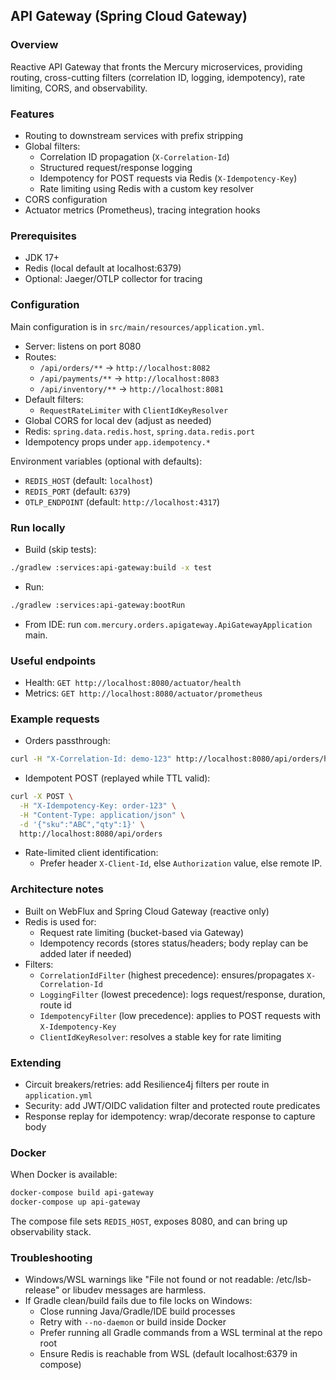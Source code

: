 ## API Gateway (Spring Cloud Gateway)

### Overview
Reactive API Gateway that fronts the Mercury microservices, providing routing, cross-cutting filters (correlation ID, logging, idempotency), rate limiting, CORS, and observability.

### Features
- Routing to downstream services with prefix stripping
- Global filters:
  - Correlation ID propagation (`X-Correlation-Id`)
  - Structured request/response logging
  - Idempotency for POST requests via Redis (`X-Idempotency-Key`)
  - Rate limiting using Redis with a custom key resolver
- CORS configuration
- Actuator metrics (Prometheus), tracing integration hooks

### Prerequisites
- JDK 17+
- Redis (local default at localhost:6379)
- Optional: Jaeger/OTLP collector for tracing

### Configuration
Main configuration is in `src/main/resources/application.yml`.
- Server: listens on port 8080
- Routes:
  - `/api/orders/**` → `http://localhost:8082`
  - `/api/payments/**` → `http://localhost:8083`
  - `/api/inventory/**` → `http://localhost:8081`
- Default filters:
  - `RequestRateLimiter` with `ClientIdKeyResolver`
- Global CORS for local dev (adjust as needed)
- Redis: `spring.data.redis.host`, `spring.data.redis.port`
- Idempotency props under `app.idempotency.*`

Environment variables (optional with defaults):
- `REDIS_HOST` (default: `localhost`)
- `REDIS_PORT` (default: `6379`)
- `OTLP_ENDPOINT` (default: `http://localhost:4317`)

### Run locally
- Build (skip tests):
```bash
./gradlew :services:api-gateway:build -x test
```
- Run:
```bash
./gradlew :services:api-gateway:bootRun
```
- From IDE: run `com.mercury.orders.apigateway.ApiGatewayApplication` main.

### Useful endpoints
- Health: `GET http://localhost:8080/actuator/health`
- Metrics: `GET http://localhost:8080/actuator/prometheus`

### Example requests
- Orders passthrough:
```bash
curl -H "X-Correlation-Id: demo-123" http://localhost:8080/api/orders/health
```
- Idempotent POST (replayed while TTL valid):
```bash
curl -X POST \
  -H "X-Idempotency-Key: order-123" \
  -H "Content-Type: application/json" \
  -d '{"sku":"ABC","qty":1}' \
  http://localhost:8080/api/orders
```
- Rate-limited client identification:
  - Prefer header `X-Client-Id`, else `Authorization` value, else remote IP.

### Architecture notes
- Built on WebFlux and Spring Cloud Gateway (reactive only)
- Redis is used for:
  - Request rate limiting (bucket-based via Gateway)
  - Idempotency records (stores status/headers; body replay can be added later if needed)
- Filters:
  - `CorrelationIdFilter` (highest precedence): ensures/propagates `X-Correlation-Id`
  - `LoggingFilter` (lowest precedence): logs request/response, duration, route id
  - `IdempotencyFilter` (low precedence): applies to POST requests with `X-Idempotency-Key`
  - `ClientIdKeyResolver`: resolves a stable key for rate limiting

### Extending
- Circuit breakers/retries: add Resilience4j filters per route in `application.yml`
- Security: add JWT/OIDC validation filter and protected route predicates
- Response replay for idempotency: wrap/decorate response to capture body

### Docker
When Docker is available:
```bash
docker-compose build api-gateway
docker-compose up api-gateway
```
The compose file sets `REDIS_HOST`, exposes 8080, and can bring up observability stack.

### Troubleshooting
- Windows/WSL warnings like "File not found or not readable: /etc/lsb-release" or libudev messages are harmless.
- If Gradle clean/build fails due to file locks on Windows:
  - Close running Java/Gradle/IDE build processes
  - Retry with `--no-daemon` or build inside Docker
  - Prefer running all Gradle commands from a WSL terminal at the repo root
  - Ensure Redis is reachable from WSL (default localhost:6379 in compose)


